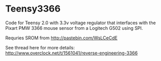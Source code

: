 # Teensy3366
Code for Teensy 2.0 with 3.3v voltage regulator that interfaces with the Pixart PMW 3366 mouse sensor from a Logitech G502 using SPI.

Requries SROM from 
http://pastebin.com/WsLCeCdE

See thread here for more details:
http://www.overclock.net/t/1561041/reverse-engineering-3366
